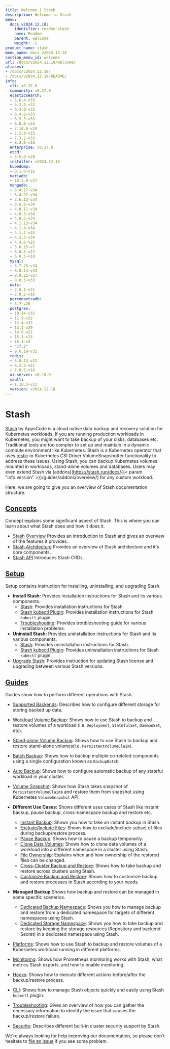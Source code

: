 ```yaml
---
title: Welcome | Stash
description: Welcome to Stash
menu:
  docs_v2024.12.18:
    identifier: readme-stash
    name: Readme
    parent: welcome
    weight: -1
product_name: stash
menu_name: docs_v2024.12.18
section_menu_id: welcome
url: /docs/v2024.12.18/welcome/
aliases:
- /docs/v2024.12.18/
- /docs/v2024.12.18/README/
info:
  cli: v0.37.0
  community: v0.37.0
  elasticsearch:
  - 5.6.4-v33
  - 6.2.4-v33
  - 6.3.0-v33
  - 6.4.0-v33
  - 6.5.3-v33
  - 6.8.0-v33
  - 7.14.0-v19
  - 7.2.0-v33
  - 7.3.2-v33
  - 8.2.0-v16
  enterprise: v0.37.0
  etcd:
  - 3.5.0-v20
  installer: v2024.12.18
  kubedump:
  - 0.1.0-v16
  mariadb:
  - 10.5.8-v27
  mongodb:
  - 3.4.17-v34
  - 3.4.22-v34
  - 3.6.13-v34
  - 3.6.8-v34
  - 4.0.11-v34
  - 4.0.3-v34
  - 4.0.5-v34
  - 4.1.13-v34
  - 4.1.4-v34
  - 4.1.7-v34
  - 4.2.3-v34
  - 4.4.6-v25
  - 5.0.15-v7
  - 5.0.3-v22
  - 6.0.5-v10
  mysql:
  - 5.7.25-v34
  - 8.0.14-v33
  - 8.0.21-v27
  - 8.0.3-v33
  nats:
  - 2.6.1-v21
  - 2.8.2-v16
  perconaxtradb:
  - 5.7-v28
  postgres:
  - 10.14-v32
  - 11.9-v32
  - 12.4-v32
  - 13.1-v29
  - 14.0-v21
  - 15.1-v13
  - 16.1-v2
  - "17.2"
  - 9.6.19-v32
  redis:
  - 5.0.13-v21
  - 6.2.5-v21
  - 7.0.5-v14
  ui-server: v0.18.0
  vault:
  - 1.10.3-v13
  version: v2024.12.18
---
```


# Stash

[Stash](https://stash.run) by AppsCode is a cloud native data backup and recovery solution for Kubernetes workloads. If you are running production workloads in Kubernetes, you might want to take backup of your disks, databases etc. Traditional tools are too complex to set up and maintain in a dynamic compute environment like Kubernetes. Stash is a Kubernetes operator that uses [restic](https://github.com/restic/restic) or Kubernetes CSI Driver VolumeSnapshotter functionality to address these issues. Using Stash, you can backup Kubernetes volumes mounted in workloads, stand-alone volumes and databases. Users may even extend Stash via [addons](https://stash.run/docs/{{< param "info.version" >}}/guides/addons/overview/) for any custom workload.

Here, we are going to give you an overview of Stash documentation structure.

## [Concepts](/docs/v2024.12.18/concepts/)

Concept explains some significant aspect of Stash. This is where you can learn about what Stash does and how it does it.

- [Stash Overview](/docs/v2024.12.18/concepts/what-is-stash/overview/) Provides an introduction to Stash and gives an overview of the features it provides.
- [Stash Architecture](/docs/v2024.12.18/concepts/what-is-stash/architecture/) Provides an overview of Stash architecture and it's core components.
- [Stash API](/docs/v2024.12.18/concepts/crds/repository/) Introduces Stash CRDs.

## [Setup](/docs/v2024.12.18/setup/)

Setup contains instruction for installing, uninstalling, and upgrading Stash.

- **Install Stash:** Provides installation instructions for Stash and its various components.
  - [Stash](/docs/v2024.12.18/setup/install/stash/): Provides installation instructions for Stash.
  - [Stash kubectl Plugin](/docs/v2024.12.18/setup/install/kubectl-plugin/): Provides installation instructions for Stash `kubectl` plugin.
  - [Troubleshooting](/docs/v2024.12.18/setup/install/troubleshooting/): Provides troubleshooting guide for various installation problems.
- **Uninstall Stash:** Provides uninstallation instructions for Stash and its various components.
  - [Stash](/docs/v2024.12.18/setup/uninstall/stash/): Provides uninstallation instructions for Stash.
  - [Stash kubectl Plugin](/docs/v2024.12.18/setup/uninstall/kubectl-plugin/): Provides uninstallation instructions for Stash `kubectl` plugin.
- [Upgrade Stash](/docs/v2024.12.18/setup/upgrade/): Provides instruction for updating Stash license and upgrading between various Stash versions.

## [Guides](/docs/v2024.12.18/guides/)

Guides show how to perform different operations with Stash.

- [Supported Backends](/docs/v2024.12.18/guides/backends/overview/): Describes how to configure different storage for storing backed up data.
- [Workload Volume Backup](/docs/v2024.12.18/guides/workloads/overview/): Shows how to use Stash to backup and restore volumes of a workload (i.e. `Deployment`, `StatefulSet`, `DaemonSet`, etc).
- [Stand-alone Volume Backup](/docs/v2024.12.18/guides/volumes/overview/): Shows how to use Stash to backup and restore stand-alone volumes(i.e. `PersistentVolumeClaim`).
- [Batch Backup](/docs/v2024.12.18/guides/batch-backup/overview/): Shows how to backup multiple co-related components using a single configuration known as `BackupBatch`.
- [Auto Backup](/docs/v2024.12.18/guides/auto-backup/overview/): Shows how to configure automatic backup of any stateful workload in your cluster.
- [Volume Snapshot](/docs/v2024.12.18/guides/volumesnapshot/overview/): Shows how Stash takes snapshot of `PersistentVolumeClaim`s and restore them from snapshot using Kubernetes `VolumeSnapshot` API.

- **Different Use Cases:**
Shows different uses cases of Stash like instant backup, pause backup, cross-namespace backup and restore etc.

  - [Instant Backup](/docs/v2024.12.18/guides/use-cases/instant-backup/): Shows you how to take an instant backup in Stash.
  - [Exclude/Include Files](/docs/v2024.12.18/guides/use-cases/exclude-include-files/): Shows how to exclude/include subset of files during backup/restore process.
  - [Pause Backup](/docs/v2024.12.18/guides/use-cases/pause-backup/): Shows how to pause a backup temporarily.
  - [Clone Data Volumes](/docs/v2024.12.18/guides/use-cases/clone-pvc/): Shows how to clone data volumes of a workload into a different namespace in a cluster using Stash.
  - [File Ownership](/docs/v2024.12.18/guides/use-cases/ownership/): Explains when and how ownership of the restored files can be changed.
  - [Cross-Cluster Backup and Restore](/docs/v2024.12.18/guides/use-cases/cross-cluster-backup/): Shows how to take backup and restore across clusters using Stash.
  - [Customize Backup and Restore](/docs/v2024.12.18/guides/use-cases/customize-backup-restore/): Shows how to customize backup and restore processes in Stash according to your needs.

- **Managed Backup**
Shows how backup and restore can be managed in some specific scenerios.
  - [Dedicated Backup Namespace](/docs/v2024.12.18/guides/managed-backup/dedicated-backup-namespace/): Shows you how to manage backup and restore from a dedicated namespace for targets of different namespaces using Stash.
  - [Dedicated Storage Namespace](/docs/v2024.12.18/guides/managed-backup/dedicated-storage-namespace/): Shows you how to take backup and restore by keeping the storage resources (Repository and backend Secret) in a dedicated namespace using Stash.

- [Platforms](/docs/v2024.12.18/guides/platforms/eks-irsa/): Shows how to use Stash to backup and restore volumes of a Kubernetes workload running in different platforms.
- [Monitoring](/docs/v2024.12.18/guides/monitoring/overview/): Shows how Prometheus monitoring works with Stash, what metrics Stash exports, and how to enable monitoring.
- [Hooks](/docs/v2024.12.18/guides/hooks/overview/): Shows how to execute different actions before/after the backup/restore process.
- [CLI](/docs/v2024.12.18/guides/cli/kubectl-plugin/): Shows how to manage Stash objects quickly and easily using Stash `kubectl` plugin.
- [Troubleshooting](/docs/v2024.12.18/guides/troubleshooting/how-to-troubleshoot/): Gives an overview of how you can gather the necessary information to identify the issue that causes the backup/restore failure.
- [Security](/docs/v2024.12.18/guides/security/rbac/): Describes different built-in cluster security support by Stash.

We're always looking for help improving our documentation, so please don't hesitate to [file an issue](https://github.com/stashed/project/issues/new) if you see some problem.
